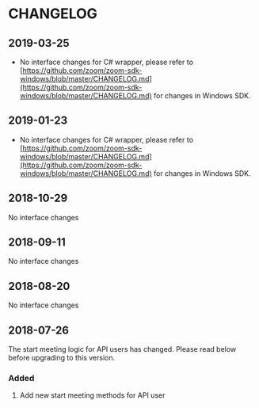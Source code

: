 # CHANGELOG

## 2019-03-25

* No interface changes for C# wrapper, please refer to [https://github.com/zoom/zoom-sdk-windows/blob/master/CHANGELOG.md](https://github.com/zoom/zoom-sdk-windows/blob/master/CHANGELOG.md) for changes in Windows SDK.

## 2019-01-23

* No interface changes for C# wrapper, please refer to [https://github.com/zoom/zoom-sdk-windows/blob/master/CHANGELOG.md](https://github.com/zoom/zoom-sdk-windows/blob/master/CHANGELOG.md) for changes in Windows SDK.

## 2018-10-29

No interface changes

## 2018-09-11

No interface changes

## 2018-08-20

No interface changes

## 2018-07-26

The start meeting logic for API users has changed. Please read below before upgrading to this version.

### Added

1. Add new start meeting methods for API user
